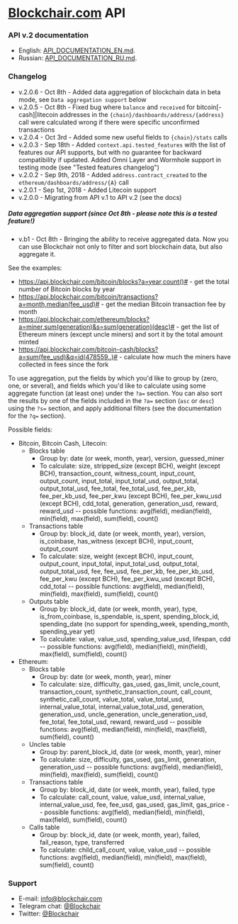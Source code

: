 # [Blockchair.com](https://blockchair.com/) API

### API v.2 documentation
* English: [API_DOCUMENTATION_EN.md](API_DOCUMENTATION_EN.md).
* Russian: [API_DOCUMENTATION_RU.md](API_DOCUMENTATION_RU.md).

### Changelog

* v.2.0.6 - Oct 8th - Added data aggregation of blockchain data in beta mode, see `Data aggregation support` below
* v.2.0.5 - Oct 8th - Fixed bug where `balance` and `received` for bitcoin[-cash]|litecoin addresses in the `{chain}/dashboards/address/{address}` call were calculated wrong if there were specific unconfirmed transactions
* v.2.0.4 - Oct 3rd - Added some new useful fields to `{chain}/stats` calls
* v.2.0.3 - Sep 18th - Added `context.api.tested_features` with the list of features our API supports, but with no guarantee for backward compatibility if updated. Added Omni Layer and Wormhole support in testing mode (see "Tested features changelog")
* v.2.0.2 - Sep 9th, 2018 - Added `address.contract_created` to the `ethereum/dashboards/address/{A}` call
* v.2.0.1 - Sep 1st, 2018 - Added Litecoin support
* v.2.0.0 - Migrating from API v.1 to API v.2 (see the docs)

##### Data aggregation support (since Oct 8th - please note this is a tested feature!)

* v.b1 - Oct 8th - Bringing the ability to receive aggregated data. Now you can use Blockchair not only to filter and sort blockchain data, but also aggregate it.

See the examples:
* https://api.blockchair.com/bitcoin/blocks?a=year,count()# - get the total number of Bitcoin blocks by year
* https://api.blockchair.com/bitcoin/transactions?a=month,median(fee_usd)# - get the median Bitcoin transaction fee by month
* https://api.blockchair.com/ethereum/blocks?a=miner,sum(generation)&s=sum(generation)(desc)# - get the list of Ethereum miners (except uncle miners) and sort it by the total amount minted
* https://api.blockchair.com/bitcoin-cash/blocks?a=sum(fee_usd)&q=id(478559..)# - calculate how much the miners have collected in fees since the fork
    
To use aggregation, put the fields by which you'd like to group by (zero, one, or several), and fields which you'd like to calculate using some aggregate function (at least one) under the `?a=` section. You can also sort the results by one of the fields included in the `?a=` section (`asc` or `desc`) using the `?s=` section, and apply additional filters (see the documentation for the `?q=` section).

Possible fields:
* Bitcoin, Bitcoin Cash, Litecoin:
    * Blocks table
        * Group by: date (or week, month, year), version, guessed_miner
        * To calculate: size, stripped_size (except BCH), weight (except BCH), transaction_count, witness_count, input_count, output_count, input_total, input_total_usd, output_total, output_total_usd, fee_total, fee_total_usd, fee_per_kb, fee_per_kb_usd, fee_per_kwu (except BCH), fee_per_kwu_usd (except BCH), cdd_total, generation, generation_usd, reward, reward_usd -- possible functions: avg(field), median(field), min(field), max(field), sum(field), count()
    * Transactions table
        * Group by: block_id, date (or week, month, year), version, is_coinbase, has_witness (except BCH), input_count, output_count
        * To calculate: size, weight (except BCH), input_count, output_count, input_total, input_total_usd, output_total, output_total_usd, fee, fee_usd, fee_per_kb, fee_per_kb_usd, fee_per_kwu (except BCH), fee_per_kwu_usd (except BCH), cdd_total -- possible functions: avg(field), median(field), min(field), max(field), sum(field), count()
    * Outputs table
        * Group by: block_id, date (or week, month, year), type, is_from_coinbase, is_spendable, is_spent, spending_block_id, spending_date (no support for spending_week, spending_month, spending_year yet)
        * To calculate: value, value_usd, spending_value_usd, lifespan, cdd -- possible functions: avg(field), median(field), min(field), max(field), sum(field), count()
* Ethereum:
    * Blocks table
        * Group by: date (or week, month, year), miner
        * To calculate: size, difficulty, gas_used, gas_limit, uncle_count, transaction_count, synthetic_transaction_count, call_count, synthetic_call_count, value_total, value_total_usd, internal_value_total, internal_value_total_usd, generation, generation_usd, uncle_generation, uncle_generation_usd, fee_total, fee_total_usd, reward, reward_usd -- possible functions: avg(field), median(field), min(field), max(field), sum(field), count()
    * Uncles table
        * Group by: parent_block_id, date (or week, month, year), miner
        * To calculate: size, difficulty, gas_used, gas_limit, generation, generation_usd -- possible functions: avg(field), median(field), min(field), max(field), sum(field), count()
    * Transactions table
        * Group by: block_id, date (or week, month, year), failed, type
        * To calculate: call_count, value, value_usd, internal_value, internal_value_usd, fee, fee_usd, gas_used, gas_limit, gas_price -- possible functions: avg(field), median(field), min(field), max(field), sum(field), count()
    * Calls table
        * Group by: block_id, date (or week, month, year), failed, fail_reason, type, transferred
        * To calculate: child_call_count, value, value_usd -- possible functions: avg(field), median(field), min(field), max(field), sum(field), count()  

### Support

* E-mail: [info@blockchair.com](mailto:info@blockchair.com)
* Telegram chat: [@Blockchair](https://telegram.me/Blockchair)
* Twitter: [@Blockchair](https://twitter.com/Blockchair)
